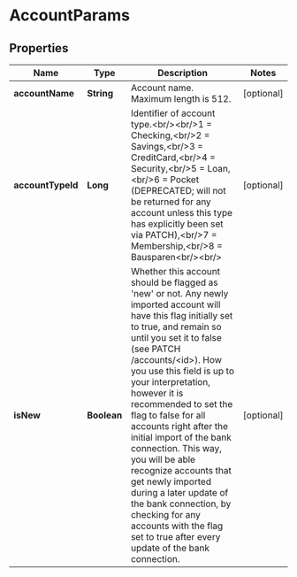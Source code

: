 
# AccountParams

## Properties
Name | Type | Description | Notes
------------ | ------------- | ------------- | -------------
**accountName** | **String** | Account name. Maximum length is 512. |  [optional]
**accountTypeId** | **Long** | Identifier of account type.&lt;br/&gt;&lt;br/&gt;1 &#x3D; Checking,&lt;br/&gt;2 &#x3D; Savings,&lt;br/&gt;3 &#x3D; CreditCard,&lt;br/&gt;4 &#x3D; Security,&lt;br/&gt;5 &#x3D; Loan,&lt;br/&gt;6 &#x3D; Pocket (DEPRECATED; will not be returned for any account unless this type has explicitly been set via PATCH),&lt;br/&gt;7 &#x3D; Membership,&lt;br/&gt;8 &#x3D; Bausparen&lt;br/&gt;&lt;br/&gt; |  [optional]
**isNew** | **Boolean** | Whether this account should be flagged as &#39;new&#39; or not. Any newly imported account will have this flag initially set to true, and remain so until you set it to false (see PATCH /accounts/&lt;id&gt;). How you use this field is up to your interpretation, however it is recommended to set the flag to false for all accounts right after the initial import of the bank connection. This way, you will be able recognize accounts that get newly imported during a later update of the bank connection, by checking for any accounts with the flag set to true after every update of the bank connection. |  [optional]




